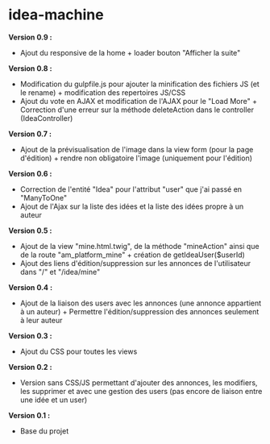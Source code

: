 # idea-machine

**Version  0.9 :**
* Ajout du responsive de la home + loader bouton "Afficher la suite"

**Version  0.8 :**
* Modification du gulpfile.js pour ajouter la minification des fichiers JS (et le rename) + modification des repertoires JS/CSS
* Ajout du vote en AJAX et modification de l'AJAX pour le "Load More" + Correction d'une erreur sur la méthode deleteAction dans le controller (IdeaController)

**Version  0.7 :**
* Ajout de la prévisualisation de l'image dans la view form (pour la page d'édition) + rendre non obligatoire l'image (uniquement pour l'édition)

**Version  0.6 :**
* Correction de l'entité "Idea" pour l'attribut "user" que j'ai passé en "ManyToOne"
* Ajout de l'Ajax sur la liste des idées et la liste des idées propre à un auteur

**Version  0.5 :**
* Ajout de la view "mine.html.twig", de la méthode "mineAction" ainsi que de la route "am_platform_mine" + création de getIdeaUser($userId)
* Ajout des liens d'édition/suppression sur les annonces de l'utilisateur dans "/" et "/idea/mine"

**Version  0.4 :**
* Ajout de la liaison des users avec les annonces (une annonce appartient à un auteur) + Permettre l'édition/suppression des annonces seulement à leur auteur

**Version  0.3 :**
* Ajout du CSS pour toutes les views

**Version 0.2 :**
* Version sans CSS/JS permettant d'ajouter des annonces, les modifiers, les supprimer et avec une gestion des users (pas encore de liaison entre une idée et un user)

**Version 0.1 :**
* Base du projet